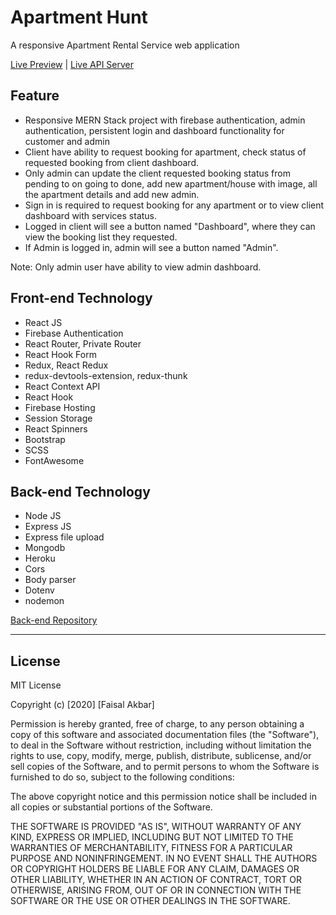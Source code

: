 # Apartment Hunt

A responsive Apartment Rental Service web application

[Live Preview](https://apartment-hunt-44387.web.app/) | [Live API Server](https://apartment-hunt-react.herokuapp.com/)

## Feature

- Responsive MERN Stack project with firebase authentication, admin authentication, persistent login and dashboard functionality for customer and admin
- Client have ability to request booking for apartment, check status of requested booking from client dashboard.
- Only admin can update the client requested booking status from pending to on going to done, add new apartment/house with image, all the apartment details and add new admin.
- Sign in is required to request booking for any apartment or to view client dashboard with services status.
- Logged in client will see a button named "Dashboard", where they can view the booking list they requested.
- If Admin is logged in, admin will see a button named "Admin".

Note: Only admin user have ability to view admin dashboard.

## Front-end Technology

- React JS
- Firebase Authentication
- React Router, Private Router
- React Hook Form
- Redux, React Redux
- redux-devtools-extension, redux-thunk
- React Context API
- React Hook
- Firebase Hosting
- Session Storage
- React Spinners
- Bootstrap
- SCSS
- FontAwesome

## Back-end Technology

- Node JS
- Express JS
- Express file upload
- Mongodb
- Heroku
- Cors
- Body parser
- Dotenv
- nodemon

[Back-end Repository](https://github.com/faisalcep/apartment-hunt-server)

---

## License

MIT License

Copyright (c) [2020] [Faisal Akbar]

Permission is hereby granted, free of charge, to any person obtaining a copy
of this software and associated documentation files (the "Software"), to deal
in the Software without restriction, including without limitation the rights
to use, copy, modify, merge, publish, distribute, sublicense, and/or sell
copies of the Software, and to permit persons to whom the Software is
furnished to do so, subject to the following conditions:

The above copyright notice and this permission notice shall be included in all
copies or substantial portions of the Software.

THE SOFTWARE IS PROVIDED "AS IS", WITHOUT WARRANTY OF ANY KIND, EXPRESS OR
IMPLIED, INCLUDING BUT NOT LIMITED TO THE WARRANTIES OF MERCHANTABILITY,
FITNESS FOR A PARTICULAR PURPOSE AND NONINFRINGEMENT. IN NO EVENT SHALL THE
AUTHORS OR COPYRIGHT HOLDERS BE LIABLE FOR ANY CLAIM, DAMAGES OR OTHER
LIABILITY, WHETHER IN AN ACTION OF CONTRACT, TORT OR OTHERWISE, ARISING FROM,
OUT OF OR IN CONNECTION WITH THE SOFTWARE OR THE USE OR OTHER DEALINGS IN THE
SOFTWARE.
